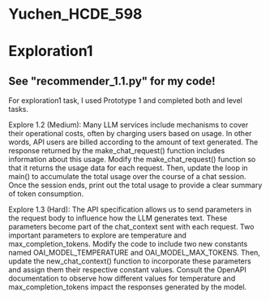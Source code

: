 # Yuchen_HCDE_598

# Exploration1
## See "recommender_1.1.py" for my code!
For exploration1 task, I used Prototype 1 and completed both <hard> and <medium> level tasks.

Explore 1.2 (Medium):
Many LLM services include mechanisms to cover their operational costs, often by charging users based on usage. In other words, API users are billed according to the amount of text generated. The response returned by the make_chat_request() function includes information about this usage. Modify the make_chat_request() function so that it returns the usage data for each request. Then, update the loop in main() to accumulate the total usage over the course of a chat session. Once the session ends, print out the total usage to provide a clear summary of token consumption.

Explore 1.3 (Hard):
The API specification allows us to send parameters in the request body to influence how the LLM generates text. These parameters become part of the chat_context sent with each request. Two important parameters to explore are temperature and max_completion_tokens. Modify the code to include two new constants named OAI_MODEL_TEMPERATURE and OAI_MODEL_MAX_TOKENS. Then, update the new_chat_context() function to incorporate these parameters and assign them their respective constant values. Consult the OpenAPI documentation to observe how different values for temperature and max_completion_tokens impact the responses generated by the model.
